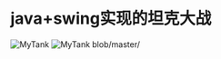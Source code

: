 # java+swing实现的坦克大战

![MyTank](https://github.com/coderbruis/JavaSourceCodeLearning/blob/master/note/images/JavaSourceCodeLearningImage.png)
![MyTank](https://github.com/hdgaadd/MyTank/blob/master/images/1.png)
blob/master/
